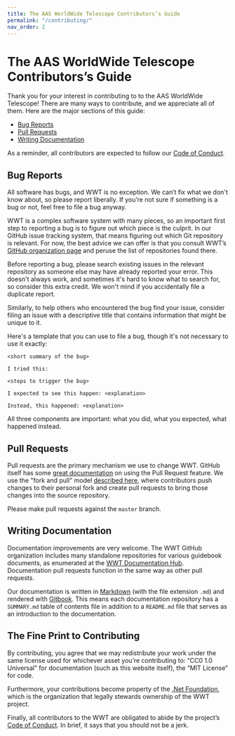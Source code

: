 ```yaml
---
title: The AAS WorldWide Telescope Contributors’s Guide
permalink: "/contributing/"
nav_order: 2
---
```


# The AAS WorldWide Telescope Contributors’s Guide

Thank you for your interest in contributing to to the AAS WorldWide Telescope!
There are many ways to contribute, and we appreciate all of them. Here are the
major sections of this guide:

* [Bug Reports](#bug-reports)
* [Pull Requests](#pull-requests)
* [Writing Documentation](#writing-documentation)

As a reminder, all contributors are expected to follow our [Code of Conduct][coc].

[coc]: https://worldwidetelescope.github.io/wwt-documentation/code-of-conduct/


## Bug Reports
[bug-reports]: #bug-reports

All software has bugs, and WWT is no exception. We can’t fix what we don't
know about, so please report liberally. If you’re not sure if something is a
bug or not, feel free to file a bug anyway.

WWT is a complex software system with many pieces, so an important first step
to reporting a bug is to figure out which piece is the culprit. In our GitHub
issue tracking system, that means figuring out which Git repository is
relevant. For now, the best advice we can offer is that you consult WWT’s
[GitHub organization page](https://github.com/WorldWideTelescope/) and peruse
the list of repositories found there.

Before reporting a bug, please search existing issues in the relevant
repository as someone else may have already reported your error. This doesn't
always work, and sometimes it's hard to know what to search for, so consider
this extra credit. We won't mind if you accidentally file a duplicate report.

Similarly, to help others who encountered the bug find your issue, consider
filing an issue with a descriptive title that contains information that
might be unique to it.

Here's a template that you can use to file a bug, though it's not necessary to
use it exactly:

    <short summary of the bug>

    I tried this:

    <steps to trigger the bug>

    I expected to see this happen: <explanation>

    Instead, this happened: <explanation>

All three components are important: what you did, what you expected, what
happened instead.


## Pull Requests
[pull-requests]: #pull-requests

Pull requests are the primary mechanism we use to change WWT. GitHub itself
has some [great documentation][about-pull-requests] on using the Pull Request
feature. We use the "fork and pull" model
[described here][development-models], where contributors push changes to their
personal fork and create pull requests to bring those changes into the source
repository.

[about-pull-requests]: https://help.github.com/articles/about-pull-requests/
[development-models]: https://help.github.com/articles/about-collaborative-development-models/

Please make pull requests against the `master` branch.


## Writing Documentation
[writing-documentation]: #writing-documentation

Documentation improvements are very welcome. The WWT GitHub organization
includes many standalone repositories for various guidebook documents, as
enumerated at the
[WWT Documentation Hub](https://worldwidetelescope.github.io/wwt-documentat/).
Documentation pull requests function in the same way as other pull requests.

Our documentation is written in
[Markdown](https://en.wikipedia.org/wiki/Markdown) (with the file extension
`.md`) and rendered with [Gitbook](https://www.gitbook.com/). This means each
documentation repository has a `SUMMARY.md` table of contents file in addition
to a `README.md` file that serves as an introduction to the documentation.


## The Fine Print to Contributing

By contributing, you agree that we may redistribute your work under the same
license used for whichever asset you’re contributing to: “CC0 1.0 Universal”
for documentation (such as this website itself), the “MIT License” for code.

Furthermore, your contributions become property of the
[.Net Foundation](https://www.dotnetfoundation.org/), which is the
organization that legally stewards ownership of the WWT project.

Finally, all contributors to the WWT are obligated to abide by the project’s
[Code of Conduct][coc]. In brief, it says that you should not be a jerk.
